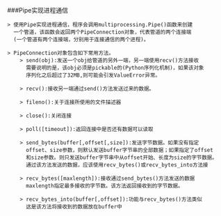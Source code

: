 ###Pipe实现进程通信

	> 使用Pipe实现进程通信，程序会调用multiprocessing.Pipe()函数来创建
	  一个管道，该函数会返回两个PipeConnection对象，代表管道的两个连接端
	  (一个管道有两个连接端，分别用于连接通信的两个进程)。

	> PipeConnection对象包含如下常用方法。
		> send(obj):发送一个obj给管道的另外一端，另一端使用recv()方法接收
		  需要说明的是，该obj必须是pickable的(Python序列化机制)，如果该对象
		  序列化之后超过了32MB,则可能会引发ValueError异常。

		> recv():接收另一端通过send()方法发送过来的数据。

		> fileno():关于连接所使用的文件描述器

		> close():关闭连接

		> poll([timeout]):返回连接中是否还有数据可以读取

		> send_bytes(buffer[,offset[,size]):发送字节数据。如果没有指定
		  offset、size参数，则默认发送buffer字节串的全部数据；如果指定了offset
		  和size参数。则只发送buffer字节串中从offset开始、长度为size的字节数据。
		  通过该方法发送的数据，应该使用recv_bytes()或recv_bytes_into方法接

		> recv_bytes([maxlength]):接收通过send_bytes()方法发送的数据
		  maxlength指定最多接收的字节数。该方法返回接收到的字节数据。

		> recv_bytes_into(buffer[,offset]):功能与recv_bytes()方法类似
		  这是该方法将接收到的数据放在buffer中
